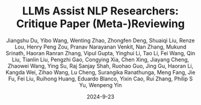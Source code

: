 ---
title: "LLMs Assist NLP Researchers: Critique Paper (Meta-)Reviewing"
collection: publications
permalink: /publication/2023-10-01-paper-title-number-5
excerpt:
date: 2024-9-23
venue: 'Proceedings of the Empirical Methods in Natural Language Processing 2024'
author: Jiangshu Du, Yibo Wang, Wenting Zhao, Zhongfen Deng, Shuaiqi Liu, Renze Lou, Henry Peng Zou, Pranav Narayanan Venkit, Nan Zhang, Mukund Srinath, Haoran Ranran Zhang, Vipul Gupta, Yinghui Li, Tao Li, Fei Wang, Qin Liu, Tianlin Liu, Pengzhi Gao, Congying Xia, Chen Xing, Jiayang Cheng, Zhaowei Wang, Ying Su, Raj Sanjay Shah, Ruohao Guo, Jing Gu, Haoran Li, Kangda Wei, Zihao Wang, Lu Cheng, Surangika Ranathunga, Meng Fang, Jie Fu, Fei Liu, Ruihong Huang, Eduardo Blanco, Yixin Cao, Rui Zhang, Philip S Yu, Wenpeng Yin
paperurl: https://lnkd.in/gRJ6CiCE
citation:
---